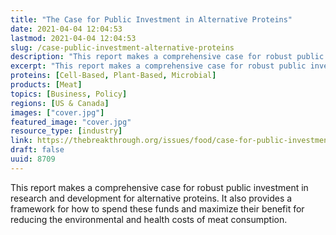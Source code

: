 ```yaml
---
title: "The Case for Public Investment in Alternative Proteins"
date: 2021-04-04 12:04:53
lastmod: 2021-04-04 12:04:53
slug: /case-public-investment-alternative-proteins
description: "This report makes a comprehensive case for robust public investment in research and development for alternative proteins. It also provides a framework for how to spend these funds and maximize their benefit for reducing the environmental and health costs of meat consumption."
excerpt: "This report makes a comprehensive case for robust public investment in research and development for alternative proteins. It also provides a framework for how to spend these funds and maximize their benefit for reducing the environmental and health costs of meat consumption."
proteins: [Cell-Based, Plant-Based, Microbial]
products: [Meat]
topics: [Business, Policy]
regions: [US & Canada]
images: ["cover.jpg"]
featured_image: "cover.jpg"
resource_type: [industry]
link: https://thebreakthrough.org/issues/food/case-for-public-investment-in-alt-proteins
draft: false
uuid: 8709
---
```

This report makes a comprehensive case for robust public investment in
research and development for alternative proteins. It also provides a
framework for how to spend these funds and maximize their benefit for
reducing the environmental and health costs of meat consumption.
